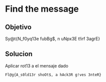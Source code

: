 # Find the message

## Objetivo
Sy@t{N_f0yq13e fubBg$, n uNpx3E t!irf 3agrE}

## Solucion
Aplicar rot13 a el mensaje dado
```bandera
Fl@g{A_s0ld13r shoOt$, a hAck3R g!ves 3nteR}
```

